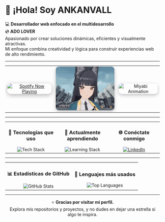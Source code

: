 <h1 align="left">👋 ¡Hola! Soy <strong>ANKANVALL</strong></h1>

<p align="left">
💻 <strong>Desarrollador web enfocado en el multidesarrollo</strong><br>
💿 <strong>ADO LOVER</strong><br>
Apasionado por crear soluciones dinámicas, eficientes y visualmente atractivas.<br>
Mi enfoque combina creatividad y lógica para construir experiencias web de alto rendimiento.
</p>

---

<table align="center" cellspacing="10">
  <tr>
    <td align="center" valign="middle">
      <a href="https://spotify-github-profile.kittinanx.com/api/view?uid=12120788821&cover_image=true&theme=spotify-embed&show_offline=false&background_color=4c53b8&interchange=true&mode=dark&bar_color=53b14f&bar_color_cover=true" target="_blank">
        <img 
          src="https://spotify-github-profile.kittinanx.com/api/view?uid=12120788821&cover_image=true&theme=spotify-embed&show_offline=false&background_color=4c53b8&interchange=true&mode=dark&bar_color=53b14f&bar_color_cover=true" 
          alt="Spotify Now Playing"
          width="400"
          style="border-radius:12px; box-shadow:0 4px 15px rgba(0,0,0,0.3);"
        />
      </a>
    </td>
    <td align="center" valign="middle">
      <img 
        src="assets/miyabi.gif" 
        alt="Miyabi Animation" 
        width="200" 
        style="border-radius:10px; box-shadow:0 4px 12px rgba(0,0,0,0.25);"
      />
    </td>
    <td align="center" valign="middle">
      <img 
        src="assets/miyabi-first.gif" 
        alt="Miyabi Animation" 
        width="200" 
        style="border-radius:10px; box-shadow:0 4px 12px rgba(0,0,0,0.25);"
      />
    </td>
  </tr>
</table>


---

<table align="center" width="100%">
  <tr>
    <td align="center" width="33%">
      <h3>🚀 Tecnologías que uso</h3>
      <img src="https://skillicons.dev/icons?i=php,laravel,js,tailwind,python,java" alt="Tech Stack">
    </td>
    <td align="center" width="33%">
      <h3>🌱 Actualmente aprendiendo</h3>
      <img src="https://skillicons.dev/icons?i=cpp,cs,linux,nodejs" alt="Learning Stack">
    </td>
    <td align="center" width="33%">
      <h3>🌐 Conéctate conmigo</h3>
      <a href="https://www.linkedin.com" target="_blank">
        <img src="https://skillicons.dev/icons?i=linkedin" alt="LinkedIn">
      </a>
    </td>
  </tr>
</table>

---

<table align="center" width="100%">
  <tr>
    <td align="center" width="50%">
      <h3>📊 Estadísticas de GitHub</h3>
      <img src="https://github-readme-stats.vercel.app/api?username=AnkanVall&show_icons=true&theme=tokyonight" alt="GitHub Stats" width="90%">
    </td>
    <td align="center" width="50%">
      <h3>🧰 Lenguajes más usados</h3>
      <img src="https://github-readme-stats.vercel.app/api/top-langs/?username=AnkanVall&layout=compact&theme=tokyonight" alt="Top Languages" width="90%">
    </td>
  </tr>
</table>

---

<p align="center">
⭐ <strong>Gracias por visitar mi perfil.</strong><br>
Explora mis repositorios y proyectos, y no dudes en dejar una estrella si algo te inspira.
</p>
